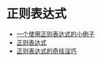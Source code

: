 # 正则表达式

- [一个使用正则表达式的小例子](正则表达式/一个使用正则表达式的小例子.md)
- [正则表达式](正则表达式/正则表达式.md)
- [正则表达式的奇技淫巧](正则表达式/正则表达式的奇技淫巧.md)
